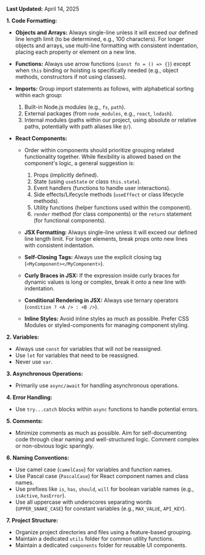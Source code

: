 **Last Updated:** April 14, 2025

**1. Code Formatting:**

- **Objects and Arrays:** Always single-line unless it will exceed our defined line length limit (to be determined, e.g., 100 characters). For longer objects and arrays, use multi-line formatting with consistent indentation, placing each property or element on a new line.
- **Functions:** Always use arrow functions (`const fn = () => {}`) except when `this` binding or hoisting is specifically needed (e.g., object methods, constructors if not using classes).
- **Imports:** Group import statements as follows, with alphabetical sorting within each group:

    1. Built-in Node.js modules (e.g., `fs`, `path`).
    2. External packages (from `node_modules`, e.g., `react`, `lodash`).
    3. Internal modules (paths within our project, using absolute or relative paths, potentially with path aliases like `@/`).

- **React Components:**

    - Order within components should prioritize grouping related functionality together. While flexibility is allowed based on the component's logic, a general suggestion is:

        1. Props (implicitly defined).
        2. State (using `useState` or class `this.state`).
        3. Event handlers (functions to handle user interactions).
        4. Side effects/Lifecycle methods (`useEffect` or class lifecycle methods).
        5. Utility functions (helper functions used within the component).
        6. `render` method (for class components) or the `return` statement (for functional components).

    - **JSX Formatting:** Always single-line unless it will exceed our defined line length limit. For longer elements, break props onto new lines with consistent indentation.
    - **Self-Closing Tags:** Always use the explicit closing tag (`<MyComponent></MyComponent>`).
    - **Curly Braces in JSX:** If the expression inside curly braces for dynamic values is long or complex, break it onto a new line with indentation.
    - **Conditional Rendering in JSX:** Always use ternary operators (`condition ? <A /> : <B />`).
    - **Inline Styles:** Avoid inline styles as much as possible. Prefer CSS Modules or styled-components for managing component styling.

**2. Variables:**

- Always use `const` for variables that will not be reassigned.
- Use `let` for variables that need to be reassigned.
- Never use `var`.

**3. Asynchronous Operations:**

- Primarily use `async/await` for handling asynchronous operations.

**4. Error Handling:**

- Use `try...catch` blocks within `async` functions to handle potential errors.

**5. Comments:**

- Minimize comments as much as possible. Aim for self-documenting code through clear naming and well-structured logic. Comment complex or non-obvious logic sparingly.

**6. Naming Conventions:**

- Use camel case (`camelCase`) for variables and function names.
- Use Pascal case (`PascalCase`) for React component names and class names.
- Use prefixes like `is`, `has`, `should`, `will` for boolean variable names (e.g., `isActive`, `hasError`).
- Use all uppercase with underscores separating words (`UPPER_SNAKE_CASE`) for constant variables (e.g., `MAX_VALUE`, `API_KEY`).

**7. Project Structure:**

- Organize project directories and files using a feature-based grouping.
- Maintain a dedicated `utils` folder for common utility functions.
- Maintain a dedicated `components` folder for reusable UI components.
